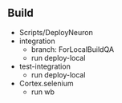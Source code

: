 ## Build
- Scripts/DeployNeuron
- integration
    - branch: ForLocalBuildQA
    - run deploy-local
- test-integration
    - run deploy-local
- Cortex.selenium
    - run wb